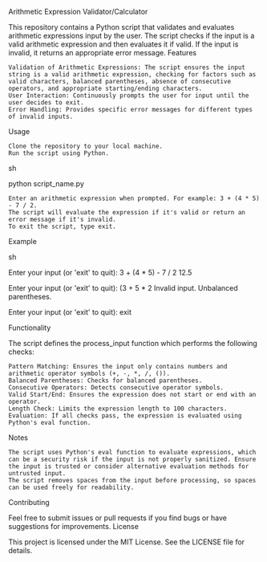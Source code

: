 Arithmetic Expression Validator/Calculator

This repository contains a Python script that validates and evaluates arithmetic expressions input by the user. The script checks if the input is a valid arithmetic expression and then evaluates it if valid. If the input is invalid, it returns an appropriate error message.
Features

    Validation of Arithmetic Expressions: The script ensures the input string is a valid arithmetic expression, checking for factors such as valid characters, balanced parentheses, absence of consecutive operators, and appropriate starting/ending characters.
    User Interaction: Continuously prompts the user for input until the user decides to exit.
    Error Handling: Provides specific error messages for different types of invalid inputs.

Usage

    Clone the repository to your local machine.
    Run the script using Python.

sh

python script_name.py

    Enter an arithmetic expression when prompted. For example: 3 + (4 * 5) - 7 / 2.
    The script will evaluate the expression if it's valid or return an error message if it's invalid.
    To exit the script, type exit.

Example

sh

Enter your input (or 'exit' to quit): 3 + (4 * 5) - 7 / 2
12.5

Enter your input (or 'exit' to quit): (3 + 5 * 2
Invalid input. Unbalanced parentheses.

Enter your input (or 'exit' to quit): exit

Functionality

The script defines the process_input function which performs the following checks:

    Pattern Matching: Ensures the input only contains numbers and arithmetic operator symbols (+, -, *, /, ()).
    Balanced Parentheses: Checks for balanced parentheses.
    Consecutive Operators: Detects consecutive operator symbols.
    Valid Start/End: Ensures the expression does not start or end with an operator.
    Length Check: Limits the expression length to 100 characters.
    Evaluation: If all checks pass, the expression is evaluated using Python's eval function.

Notes

    The script uses Python's eval function to evaluate expressions, which can be a security risk if the input is not properly sanitized. Ensure the input is trusted or consider alternative evaluation methods for untrusted input.
    The script removes spaces from the input before processing, so spaces can be used freely for readability.

Contributing

Feel free to submit issues or pull requests if you find bugs or have suggestions for improvements.
License

This project is licensed under the MIT License. See the LICENSE file for details.
